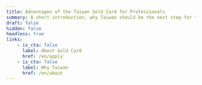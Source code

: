 ```yaml
---
title: Advantages of the Taiwan Gold Card for Professionals
summary: A short introduction, why Taiwan should be the next step for the visitor. A nice catchy copy that is helping the visitor to find out more about this country it’s culture and why Taiwan is the perfect match.
draft: false
hidden: false
headless: true
links:
    - is_cta: false
      label: About Gold Card
      href: /en/apply
    - is_cta: false
      label: Why Taiwan
      href: /en/about
---
```

